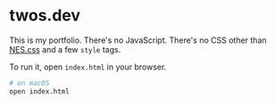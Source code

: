 # twos.dev
This is my portfolio. There's no JavaScript. There's no CSS other than [NES.css][1] and a few `style` tags.

To run it, open `index.html` in your browser.

```sh
# on macOS
open index.html
```

[1]: https://nostalgic-css.github.io/NES.css/
